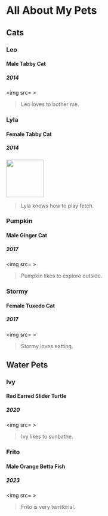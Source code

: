 # All About My Pets 


## Cats
### <strong>Leo</strong>
#### Male Tabby Cat
##### 2014
<img src= >
> Leo loves to bother me.
<div> </div>


### <strong>Lyla</strong>
#### Female Tabby Cat
##### 2014
<img src="https://github.com/luisatuipulotu/LuisaTuipulotu/assets/145697785/f455601f-ad68-4d2f-a15b-26c68139b61d" width="100"/>

> Lyla knows how to play fetch.


### <strong>Pumpkin</strong>
#### Male Ginger Cat
##### 2017
<img src= >
> Pumpkin likes to explore outside.


### <strong>Stormy</strong>
#### Female Tuxedo Cat
##### 2017
<img src= >
> Stormy loves eatting.


## Water Pets
### <strong>Ivy</strong>
#### Red Earred Slider Turtle
##### 2020
<img src= >
> Ivy likes to sunbathe.

### <strong>Frito</strong>
#### Male Orange Betta Fish
##### 2023
<img src= >
> Frito is very territorial.
